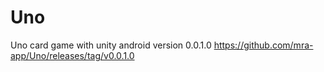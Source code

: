 # Uno
Uno card game with unity
android version 0.0.1.0
https://github.com/mra-app/Uno/releases/tag/v0.0.1.0
